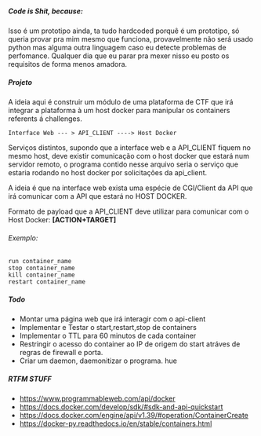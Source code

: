 ##### Code is Shit, because:
Isso é um prototipo ainda, ta tudo hardcoded porquê é um prototipo, só queria provar pra mim mesmo que funciona, provavelmente não
será usado python mas alguma outra linguagem caso eu detecte problemas de perfomance. Qualquer dia que eu parar pra mexer nisso eu posto os requisitos de forma menos amadora. 


##### Projeto
A ideia aqui é construir um módulo de uma plataforma de CTF que irá integrar a plataforma à um host docker para manipular os containers referents á challenges. 

```
Interface Web --- > API_CLIENT ----> Host Docker
```

Serviços distintos, supondo que a interface web e a API_CLIENT fiquem no mesmo host, deve existir comunicação com o host docker que estará num servidor remoto, o programa contido nesse arquivo seria o serviço que estaria rodando no host docker por solicitações da api_client.

A ideia é que na interface web exista uma espécie de CGI/Client da API que irá comunicar com a API que estará no HOST DOCKER.

Formato de payload que a API_CLIENT deve utilizar para comunicar com o Host Docker:
**[ACTION+TARGET]**

###### Exemplo:
```
run container_name
stop container_name
kill container_name
restart container_name
```

##### Todo 
- Montar uma página web que irá interagir com o api-client 
- Implementar e Testar o start,restart,stop de containers
- Implementar o TTL para 60 minutos de cada container
- Restringir o acesso do container ao IP de origem do start atráves de regras de firewall e porta.
- Criar um daemon, daemonitizar o programa. hue

##### RTFM STUFF
- https://www.programmableweb.com/api/docker
- https://docs.docker.com/develop/sdk/#sdk-and-api-quickstart
- https://docs.docker.com/engine/api/v1.39/#operation/ContainerCreate
- https://docker-py.readthedocs.io/en/stable/containers.html
